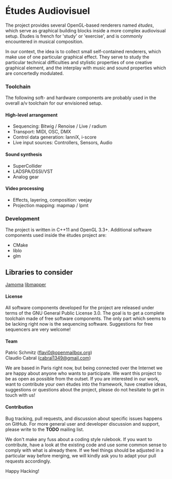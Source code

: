 # Études Audiovisuel

The project provides several OpenGL-based renderers named *études*,
which serve as graphical building blocks inside a more complex
audiovisual setup. Études is french for 'study' or 'exercise', and is
commonly encountered in musical composition.

In our context, the idea is to
collect small self-contained renderers, which make use of one
particular graphical effect. They serve to study the particular
technical difficulties and stylistic properties of one creative
graphical element, and the interplay with music and sound properties
which are concertedly modulated.

### Toolchain

The following soft- and hardware components are probably used in the
overall a/v toolchain for our envisioned setup.

#### High-level arrangement

- Sequencing: Bitwig / Renoise / Live / radium
- Transport: MIDI, OSC, DMX
- Control data generation: IanniX, i-score
- Live input sources: Controllers, Sensors, Audio
 
#### Sound synthesis

- SuperCollider
- LADSPA/DSSI/VST
- Analog gear

#### Video processing

- Effects, layering, composition: veejay
- Projection mapping: mapmap / lpmt


### Development

The project is written in C++11 and OpenGL 3.3+. Additional software
components used inside the études project are:

- CMake
- liblo
- glm

## Libraries to consider

[Jamoma](http://jamoma.org/)
[libmapper](https://github.com/libmapper/libmapper)

#### License

All software components developed for the project are released under
terms of the GNU General Public License 3.0. The goal is to get a
complete toolchain made of free software components. The only part
which seems to be lacking right now is the sequencing
software. Suggestions for free sequencers are very welcome!

#### Team

Patric Schmitz (<flavi0@openmailbox.org>)<br>
Claudio Cabral (<cabral1349@gmail.com>)

We are based in Paris right now, but being connected over the Internet
we are happy about anyone who wants to participate. We want this
project to be as open as possible from the outset. If you are
interested in our work, want to contribute your own études into the
framework, have creative ideas, suggestions or questions about the
project, please do not hesitate to get in touch with us!

#### Contribution

Bug tracking, pull requests, and discussion about specific issues
happens on GitHub. For more general user and developer discussion and
support, please write to the **TODO** mailing list.

We don't make any fuss about a coding style rulebook. If you want to
contribute, have a look at the existing code and use some common sense
to comply with what is already there. If we feel things should be
adjusted in a particular way before merging, we will kindly ask you to
adapt your pull requests accordingly.

Happy Hacking!